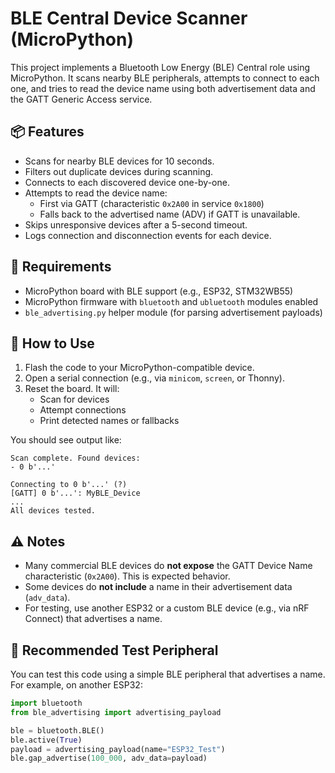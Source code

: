 # BLE Central Device Scanner (MicroPython)

This project implements a Bluetooth Low Energy (BLE) Central role using MicroPython. It scans nearby BLE peripherals, attempts to connect to each one, and tries to read the device name using both advertisement data and the GATT Generic Access service.

## 📦 Features

- Scans for nearby BLE devices for 10 seconds.
- Filters out duplicate devices during scanning.
- Connects to each discovered device one-by-one.
- Attempts to read the device name:
  - First via GATT (characteristic `0x2A00` in service `0x1800`)
  - Falls back to the advertised name (ADV) if GATT is unavailable.
- Skips unresponsive devices after a 5-second timeout.
- Logs connection and disconnection events for each device.

## 🔧 Requirements

- MicroPython board with BLE support (e.g., ESP32, STM32WB55)
- MicroPython firmware with `bluetooth` and `ubluetooth` modules enabled
- `ble_advertising.py` helper module (for parsing advertisement payloads)

## 🚀 How to Use

1. Flash the code to your MicroPython-compatible device.
2. Open a serial connection (e.g., via `minicom`, `screen`, or Thonny).
3. Reset the board. It will:
   - Scan for devices
   - Attempt connections
   - Print detected names or fallbacks

You should see output like:

```
Scan complete. Found devices:
- 0 b'...'

Connecting to 0 b'...' (?)
[GATT] 0 b'...': MyBLE_Device
...
All devices tested.
```

## ⚠️ Notes

- Many commercial BLE devices do **not expose** the GATT Device Name characteristic (`0x2A00`). This is expected behavior.
- Some devices do **not include** a name in their advertisement data (`adv_data`).
- For testing, use another ESP32 or a custom BLE device (e.g., via nRF Connect) that advertises a name.

## 🧪 Recommended Test Peripheral

You can test this code using a simple BLE peripheral that advertises a name. For example, on another ESP32:

```python
import bluetooth
from ble_advertising import advertising_payload

ble = bluetooth.BLE()
ble.active(True)
payload = advertising_payload(name="ESP32_Test")
ble.gap_advertise(100_000, adv_data=payload)
```